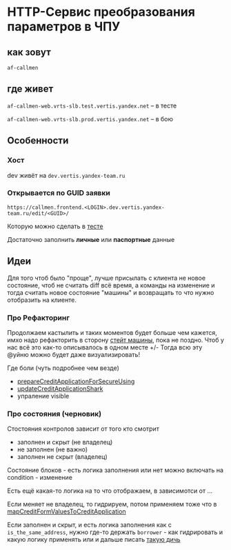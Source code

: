 # HTTP-Сервис преобразования параметров в ЧПУ

## как зовут
`af-callmen`

## где живет
`af-callmen-web.vrts-slb.test.vertis.yandex.net` – в тесте

`af-callmen-web.vrts-slb.prod.vertis.yandex.net` – в бою


## Особенности

### Хост

dev живёт на `dev.vertis.yandex-team.ru`

### Открывается по GUID заявки

```
https://callmen.frontend.<LOGIN>.dev.vertis.yandex-team.ru/edit/<GUID>/
```

Которую можно сделать в [тесте](https://test.avto.ru/my/credits/wizard/)

Достаточно заполнить **личные** или **паспортные** данные

## Идеи

Для того чтоб было "проще", лучше присылать с клиента не новое состояние, чтоб не считать diff всё время, а команды на изменение и тогда считать новое состояние "машины" и возвращать то что нужно отобразить на клиенте.

### Про Рефакторинг

Продолжаем кастылить и таких моментов будет больше чем кажется, имхо надо рефакторить в сторону [стейт машины](https://github.com/davidkpiano/xstate), пока не поздно. Чтоб у нас всё это как-то описывалось в одном месте +/- Тогда всю эту @уйню можно будет даже визуализировать!

Где боли (чуть подробнее чем везде)
  * [prepareCreditApplicationForSecureUsing](./react/preparers/prepareCreditApplicationForSecureUsing.js)
  * [updateCreditApplicationShark](./app/api/blocks/updateCreditApplicationShark.js)
  * упраление visible

### Про состояния (черновик)

Стостояния контролов зависит от того кто смотрит
  * заполнен и скрыт (не владелец)
  * не заполнен (не важно)
  * заполнен не скрыт (владелец)

Состояние блоков - есть логика заполнения или нет
можно включать на condition - изменение

Есть ещё какая-то логика на то что отображаем, в зависимотси от ...

Если меняет не владелец, то гидрируем, потом применяем тоже что в [mapCreditFormValuesToCreditApplication](../auto-core/react/dataDomain/credit/mappers/mapCreditFormValuesToCreditApplication.ts)

Если заполнен и скрыт, и есть логика заполнения как с `is_the_same_address`, нужно где-то держать `borrower` - как гидрировать и какую логику применять или и дальше писать [такую дичь](./app/api/blocks/updateCreditApplicationShark.js)
